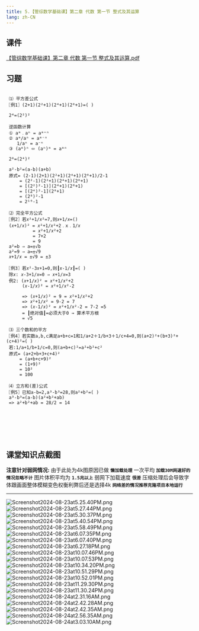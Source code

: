 ```yaml
---
title: 5.【管综数学基础课】第二章 代数 第一节 整式及其运算
lang: zh-CN
---
```


## 课件
[【管综数学基础课】第二章 代数 第一节 整式及其运算.pdf](/math%2F1.%E6%95%B0%E5%AD%A6-%E5%9F%BA%E7%A1%80%E7%9F%A5%E8%AF%86%2F5.%E3%80%90%E7%AE%A1%E7%BB%BC%E6%95%B0%E5%AD%A6%E5%9F%BA%E7%A1%80%E8%AF%BE%E3%80%91%E7%AC%AC%E4%BA%8C%E7%AB%A0%20%E4%BB%A3%E6%95%B0%20%E7%AC%AC%E4%B8%80%E8%8A%82%20%E6%95%B4%E5%BC%8F%E5%8F%8A%E5%85%B6%E8%BF%90%E7%AE%97%2F%E3%80%90%E7%AE%A1%E7%BB%BC%E6%95%B0%E5%AD%A6%E5%9F%BA%E7%A1%80%E8%AF%BE%E3%80%91%E7%AC%AC%E4%BA%8C%E7%AB%A0%20%E4%BB%A3%E6%95%B0%20%E7%AC%AC%E4%B8%80%E8%8A%82%20%E6%95%B4%E5%BC%8F%E5%8F%8A%E5%85%B6%E8%BF%90%E7%AE%97.pdf)

## 习题
```

 ⑴ 平方差公式
〖例1〗(2+1)(2²+1)(2⁴+1)(2⁸+1)=( )

 2⁴=(2²)²

 逆函数计算
 ① aᵐ﹒aⁿ = aᵐ⁺ⁿ
 ② aᵐ/aⁿ = aᵐ⁻ⁿ   
    1/aⁿ = a⁻ⁿ
 ③ (aᵐ)ⁿ ⬄ (aⁿ)ᵐ = aᵐⁿ

 2⁸=(2⁴)²

 a²-b²=(a-b)(a+b)
 原式= (2-1)(2+1)(2²+1)(2⁴+1)(2⁸+1)/2-1
     = (2²-1)(2²+1)(2⁴+1)(2⁸+1)
     = [(2²)²-1)](2⁴+1)(2⁸+1)
     = [(2⁴)²-1](2⁸+1)
     = (2⁸)²-1
     = 2¹⁶-1
   
 ⑵ 完全平方公式
〖例2〗若𝑥²+1/𝑥²=7,则𝑥+1/𝑥=()
 (𝑥+1/𝑥)² = 𝑥²+1/𝑥²+2﹒x﹒1/𝑥 
          = 𝑥²+1/𝑥²+2
          = 7+2
          = 9
 a²=b ⇒ a=±√b
 a²=9 ⇒ a=±√9
 𝑥+1/𝑥 = ±√9 = ±3
 
〖例3〗若𝑥²-3𝑥+1=0,则┃𝑥-1/𝑥┃=( )
 除𝑥: 𝑥-3+1/𝑥=0 ⇒ 𝑥+1/𝑥=3
 例2: (𝑥+1/𝑥)² = 𝑥²+1/𝑥²+2
      (𝑥-1/𝑥)² = 𝑥²+1/𝑥²-2
      
      => (𝑥+1/𝑥)² = 9 = 𝑥²+1/𝑥²+2
      => 𝑥²+1/𝑥² = 9-2 = 7
      => (𝑥-1/𝑥)² = 𝑥²+1/𝑥²-2 = 7-2 =5
      = ┃绝对值┃=必须大于0 → 算术平方根 
      = √5
           
 ⑶ 三个数和的平方           
〖例4〗若实数a,b,c满足a+b+c=1和1/a+2＋1/b+3＋1/c+4=0,则(a+2)²+(b+3)²+(c+4)²=( )  
 若:1/a+1/b+1/c=0,则(a+b+c)²=a²+b²+c²
 原式= (a+2+b+3+c+4)²
     = (a+b+c+9)²
     = (1+9)²
     = 10²
     = 100
     
 ⑷ 立方和(差)公式
〖例5〗已知a-b=2,a³-b³=28,则a²+b²=( )
 a³-b³=(a-b)(a²+b²+ab)      
 => a²+b²+ab = 28/2 = 14
 
    
 
 

　
```

## 课堂知识点截图
**注意针对弱网情况:** 由于此处为4k图原因已做 **`懒加载处理`** 一次平均 **`加载30M网速好的情况忽略不计`** 图片体积平均为 **`1.5兆以上`** 弱网下加载速度 **`很差`** 压缩处理后会导致字体跟画面整体模糊变色权衡利弊后还是选择4k **`网络差的情况推荐克隆项目本地运行`**

---
![Screenshot2024-08-23at5.25.40PM.png](..%2F..%2Fpublic%2Fmath%2F1.%E6%95%B0%E5%AD%A6-%E5%9F%BA%E7%A1%80%E7%9F%A5%E8%AF%86%2F5.%E3%80%90%E7%AE%A1%E7%BB%BC%E6%95%B0%E5%AD%A6%E5%9F%BA%E7%A1%80%E8%AF%BE%E3%80%91%E7%AC%AC%E4%BA%8C%E7%AB%A0%20%E4%BB%A3%E6%95%B0%20%E7%AC%AC%E4%B8%80%E8%8A%82%20%E6%95%B4%E5%BC%8F%E5%8F%8A%E5%85%B6%E8%BF%90%E7%AE%97%2FScreenshot2024-08-23at5.25.40PM.png)
![Screenshot2024-08-23at5.27.44PM.png](..%2F..%2Fpublic%2Fmath%2F1.%E6%95%B0%E5%AD%A6-%E5%9F%BA%E7%A1%80%E7%9F%A5%E8%AF%86%2F5.%E3%80%90%E7%AE%A1%E7%BB%BC%E6%95%B0%E5%AD%A6%E5%9F%BA%E7%A1%80%E8%AF%BE%E3%80%91%E7%AC%AC%E4%BA%8C%E7%AB%A0%20%E4%BB%A3%E6%95%B0%20%E7%AC%AC%E4%B8%80%E8%8A%82%20%E6%95%B4%E5%BC%8F%E5%8F%8A%E5%85%B6%E8%BF%90%E7%AE%97%2FScreenshot2024-08-23at5.27.44PM.png)
![Screenshot2024-08-23at5.30.37PM.png](..%2F..%2Fpublic%2Fmath%2F1.%E6%95%B0%E5%AD%A6-%E5%9F%BA%E7%A1%80%E7%9F%A5%E8%AF%86%2F5.%E3%80%90%E7%AE%A1%E7%BB%BC%E6%95%B0%E5%AD%A6%E5%9F%BA%E7%A1%80%E8%AF%BE%E3%80%91%E7%AC%AC%E4%BA%8C%E7%AB%A0%20%E4%BB%A3%E6%95%B0%20%E7%AC%AC%E4%B8%80%E8%8A%82%20%E6%95%B4%E5%BC%8F%E5%8F%8A%E5%85%B6%E8%BF%90%E7%AE%97%2FScreenshot2024-08-23at5.30.37PM.png)
![Screenshot2024-08-23at5.40.54PM.png](..%2F..%2Fpublic%2Fmath%2F1.%E6%95%B0%E5%AD%A6-%E5%9F%BA%E7%A1%80%E7%9F%A5%E8%AF%86%2F5.%E3%80%90%E7%AE%A1%E7%BB%BC%E6%95%B0%E5%AD%A6%E5%9F%BA%E7%A1%80%E8%AF%BE%E3%80%91%E7%AC%AC%E4%BA%8C%E7%AB%A0%20%E4%BB%A3%E6%95%B0%20%E7%AC%AC%E4%B8%80%E8%8A%82%20%E6%95%B4%E5%BC%8F%E5%8F%8A%E5%85%B6%E8%BF%90%E7%AE%97%2FScreenshot2024-08-23at5.40.54PM.png)
![Screenshot2024-08-23at5.58.49PM.png](..%2F..%2Fpublic%2Fmath%2F1.%E6%95%B0%E5%AD%A6-%E5%9F%BA%E7%A1%80%E7%9F%A5%E8%AF%86%2F5.%E3%80%90%E7%AE%A1%E7%BB%BC%E6%95%B0%E5%AD%A6%E5%9F%BA%E7%A1%80%E8%AF%BE%E3%80%91%E7%AC%AC%E4%BA%8C%E7%AB%A0%20%E4%BB%A3%E6%95%B0%20%E7%AC%AC%E4%B8%80%E8%8A%82%20%E6%95%B4%E5%BC%8F%E5%8F%8A%E5%85%B6%E8%BF%90%E7%AE%97%2FScreenshot2024-08-23at5.58.49PM.png)
![Screenshot2024-08-23at6.07.35PM.png](..%2F..%2Fpublic%2Fmath%2F1.%E6%95%B0%E5%AD%A6-%E5%9F%BA%E7%A1%80%E7%9F%A5%E8%AF%86%2F5.%E3%80%90%E7%AE%A1%E7%BB%BC%E6%95%B0%E5%AD%A6%E5%9F%BA%E7%A1%80%E8%AF%BE%E3%80%91%E7%AC%AC%E4%BA%8C%E7%AB%A0%20%E4%BB%A3%E6%95%B0%20%E7%AC%AC%E4%B8%80%E8%8A%82%20%E6%95%B4%E5%BC%8F%E5%8F%8A%E5%85%B6%E8%BF%90%E7%AE%97%2FScreenshot2024-08-23at6.07.35PM.png)
![Screenshot2024-08-23at6.07.40PM.png](..%2F..%2Fpublic%2Fmath%2F1.%E6%95%B0%E5%AD%A6-%E5%9F%BA%E7%A1%80%E7%9F%A5%E8%AF%86%2F5.%E3%80%90%E7%AE%A1%E7%BB%BC%E6%95%B0%E5%AD%A6%E5%9F%BA%E7%A1%80%E8%AF%BE%E3%80%91%E7%AC%AC%E4%BA%8C%E7%AB%A0%20%E4%BB%A3%E6%95%B0%20%E7%AC%AC%E4%B8%80%E8%8A%82%20%E6%95%B4%E5%BC%8F%E5%8F%8A%E5%85%B6%E8%BF%90%E7%AE%97%2FScreenshot2024-08-23at6.07.40PM.png)
![Screenshot2024-08-23at6.27.18PM.png](..%2F..%2Fpublic%2Fmath%2F1.%E6%95%B0%E5%AD%A6-%E5%9F%BA%E7%A1%80%E7%9F%A5%E8%AF%86%2F5.%E3%80%90%E7%AE%A1%E7%BB%BC%E6%95%B0%E5%AD%A6%E5%9F%BA%E7%A1%80%E8%AF%BE%E3%80%91%E7%AC%AC%E4%BA%8C%E7%AB%A0%20%E4%BB%A3%E6%95%B0%20%E7%AC%AC%E4%B8%80%E8%8A%82%20%E6%95%B4%E5%BC%8F%E5%8F%8A%E5%85%B6%E8%BF%90%E7%AE%97%2FScreenshot2024-08-23at6.27.18PM.png)
![Screenshot2024-08-23at10.07.46PM.png](..%2F..%2Fpublic%2Fmath%2F1.%E6%95%B0%E5%AD%A6-%E5%9F%BA%E7%A1%80%E7%9F%A5%E8%AF%86%2F5.%E3%80%90%E7%AE%A1%E7%BB%BC%E6%95%B0%E5%AD%A6%E5%9F%BA%E7%A1%80%E8%AF%BE%E3%80%91%E7%AC%AC%E4%BA%8C%E7%AB%A0%20%E4%BB%A3%E6%95%B0%20%E7%AC%AC%E4%B8%80%E8%8A%82%20%E6%95%B4%E5%BC%8F%E5%8F%8A%E5%85%B6%E8%BF%90%E7%AE%97%2FScreenshot2024-08-23at10.07.46PM.png)
![Screenshot2024-08-23at10.07.53PM.png](..%2F..%2Fpublic%2Fmath%2F1.%E6%95%B0%E5%AD%A6-%E5%9F%BA%E7%A1%80%E7%9F%A5%E8%AF%86%2F5.%E3%80%90%E7%AE%A1%E7%BB%BC%E6%95%B0%E5%AD%A6%E5%9F%BA%E7%A1%80%E8%AF%BE%E3%80%91%E7%AC%AC%E4%BA%8C%E7%AB%A0%20%E4%BB%A3%E6%95%B0%20%E7%AC%AC%E4%B8%80%E8%8A%82%20%E6%95%B4%E5%BC%8F%E5%8F%8A%E5%85%B6%E8%BF%90%E7%AE%97%2FScreenshot2024-08-23at10.07.53PM.png)
![Screenshot2024-08-23at10.34.20PM.png](..%2F..%2Fpublic%2Fmath%2F1.%E6%95%B0%E5%AD%A6-%E5%9F%BA%E7%A1%80%E7%9F%A5%E8%AF%86%2F5.%E3%80%90%E7%AE%A1%E7%BB%BC%E6%95%B0%E5%AD%A6%E5%9F%BA%E7%A1%80%E8%AF%BE%E3%80%91%E7%AC%AC%E4%BA%8C%E7%AB%A0%20%E4%BB%A3%E6%95%B0%20%E7%AC%AC%E4%B8%80%E8%8A%82%20%E6%95%B4%E5%BC%8F%E5%8F%8A%E5%85%B6%E8%BF%90%E7%AE%97%2FScreenshot2024-08-23at10.34.20PM.png)
![Screenshot2024-08-23at10.51.29PM.png](..%2F..%2Fpublic%2Fmath%2F1.%E6%95%B0%E5%AD%A6-%E5%9F%BA%E7%A1%80%E7%9F%A5%E8%AF%86%2F5.%E3%80%90%E7%AE%A1%E7%BB%BC%E6%95%B0%E5%AD%A6%E5%9F%BA%E7%A1%80%E8%AF%BE%E3%80%91%E7%AC%AC%E4%BA%8C%E7%AB%A0%20%E4%BB%A3%E6%95%B0%20%E7%AC%AC%E4%B8%80%E8%8A%82%20%E6%95%B4%E5%BC%8F%E5%8F%8A%E5%85%B6%E8%BF%90%E7%AE%97%2FScreenshot2024-08-23at10.51.29PM.png)
![Screenshot2024-08-23at10.52.01PM.png](..%2F..%2Fpublic%2Fmath%2F1.%E6%95%B0%E5%AD%A6-%E5%9F%BA%E7%A1%80%E7%9F%A5%E8%AF%86%2F5.%E3%80%90%E7%AE%A1%E7%BB%BC%E6%95%B0%E5%AD%A6%E5%9F%BA%E7%A1%80%E8%AF%BE%E3%80%91%E7%AC%AC%E4%BA%8C%E7%AB%A0%20%E4%BB%A3%E6%95%B0%20%E7%AC%AC%E4%B8%80%E8%8A%82%20%E6%95%B4%E5%BC%8F%E5%8F%8A%E5%85%B6%E8%BF%90%E7%AE%97%2FScreenshot2024-08-23at10.52.01PM.png)
![Screenshot2024-08-23at11.29.30PM.png](..%2F..%2Fpublic%2Fmath%2F1.%E6%95%B0%E5%AD%A6-%E5%9F%BA%E7%A1%80%E7%9F%A5%E8%AF%86%2F5.%E3%80%90%E7%AE%A1%E7%BB%BC%E6%95%B0%E5%AD%A6%E5%9F%BA%E7%A1%80%E8%AF%BE%E3%80%91%E7%AC%AC%E4%BA%8C%E7%AB%A0%20%E4%BB%A3%E6%95%B0%20%E7%AC%AC%E4%B8%80%E8%8A%82%20%E6%95%B4%E5%BC%8F%E5%8F%8A%E5%85%B6%E8%BF%90%E7%AE%97%2FScreenshot2024-08-23at11.29.30PM.png)
![Screenshot2024-08-23at11.30.24PM.png](..%2F..%2Fpublic%2Fmath%2F1.%E6%95%B0%E5%AD%A6-%E5%9F%BA%E7%A1%80%E7%9F%A5%E8%AF%86%2F5.%E3%80%90%E7%AE%A1%E7%BB%BC%E6%95%B0%E5%AD%A6%E5%9F%BA%E7%A1%80%E8%AF%BE%E3%80%91%E7%AC%AC%E4%BA%8C%E7%AB%A0%20%E4%BB%A3%E6%95%B0%20%E7%AC%AC%E4%B8%80%E8%8A%82%20%E6%95%B4%E5%BC%8F%E5%8F%8A%E5%85%B6%E8%BF%90%E7%AE%97%2FScreenshot2024-08-23at11.30.24PM.png)
![Screenshot2024-08-24at2.31.16AM.png](..%2F..%2Fpublic%2Fmath%2F1.%E6%95%B0%E5%AD%A6-%E5%9F%BA%E7%A1%80%E7%9F%A5%E8%AF%86%2F5.%E3%80%90%E7%AE%A1%E7%BB%BC%E6%95%B0%E5%AD%A6%E5%9F%BA%E7%A1%80%E8%AF%BE%E3%80%91%E7%AC%AC%E4%BA%8C%E7%AB%A0%20%E4%BB%A3%E6%95%B0%20%E7%AC%AC%E4%B8%80%E8%8A%82%20%E6%95%B4%E5%BC%8F%E5%8F%8A%E5%85%B6%E8%BF%90%E7%AE%97%2FScreenshot2024-08-24at2.31.16AM.png)
![Screenshot2024-08-24at2.42.28AM.png](..%2F..%2Fpublic%2Fmath%2F1.%E6%95%B0%E5%AD%A6-%E5%9F%BA%E7%A1%80%E7%9F%A5%E8%AF%86%2F5.%E3%80%90%E7%AE%A1%E7%BB%BC%E6%95%B0%E5%AD%A6%E5%9F%BA%E7%A1%80%E8%AF%BE%E3%80%91%E7%AC%AC%E4%BA%8C%E7%AB%A0%20%E4%BB%A3%E6%95%B0%20%E7%AC%AC%E4%B8%80%E8%8A%82%20%E6%95%B4%E5%BC%8F%E5%8F%8A%E5%85%B6%E8%BF%90%E7%AE%97%2FScreenshot2024-08-24at2.42.28AM.png)
![Screenshot2024-08-24at2.42.35AM.png](..%2F..%2Fpublic%2Fmath%2F1.%E6%95%B0%E5%AD%A6-%E5%9F%BA%E7%A1%80%E7%9F%A5%E8%AF%86%2F5.%E3%80%90%E7%AE%A1%E7%BB%BC%E6%95%B0%E5%AD%A6%E5%9F%BA%E7%A1%80%E8%AF%BE%E3%80%91%E7%AC%AC%E4%BA%8C%E7%AB%A0%20%E4%BB%A3%E6%95%B0%20%E7%AC%AC%E4%B8%80%E8%8A%82%20%E6%95%B4%E5%BC%8F%E5%8F%8A%E5%85%B6%E8%BF%90%E7%AE%97%2FScreenshot2024-08-24at2.42.35AM.png)
![Screenshot2024-08-24at2.56.35AM.png](..%2F..%2Fpublic%2Fmath%2F1.%E6%95%B0%E5%AD%A6-%E5%9F%BA%E7%A1%80%E7%9F%A5%E8%AF%86%2F5.%E3%80%90%E7%AE%A1%E7%BB%BC%E6%95%B0%E5%AD%A6%E5%9F%BA%E7%A1%80%E8%AF%BE%E3%80%91%E7%AC%AC%E4%BA%8C%E7%AB%A0%20%E4%BB%A3%E6%95%B0%20%E7%AC%AC%E4%B8%80%E8%8A%82%20%E6%95%B4%E5%BC%8F%E5%8F%8A%E5%85%B6%E8%BF%90%E7%AE%97%2FScreenshot2024-08-24at2.56.35AM.png)
![Screenshot2024-08-24at3.03.10AM.png](..%2F..%2Fpublic%2Fmath%2F1.%E6%95%B0%E5%AD%A6-%E5%9F%BA%E7%A1%80%E7%9F%A5%E8%AF%86%2F5.%E3%80%90%E7%AE%A1%E7%BB%BC%E6%95%B0%E5%AD%A6%E5%9F%BA%E7%A1%80%E8%AF%BE%E3%80%91%E7%AC%AC%E4%BA%8C%E7%AB%A0%20%E4%BB%A3%E6%95%B0%20%E7%AC%AC%E4%B8%80%E8%8A%82%20%E6%95%B4%E5%BC%8F%E5%8F%8A%E5%85%B6%E8%BF%90%E7%AE%97%2FScreenshot2024-08-24at3.03.10AM.png)
